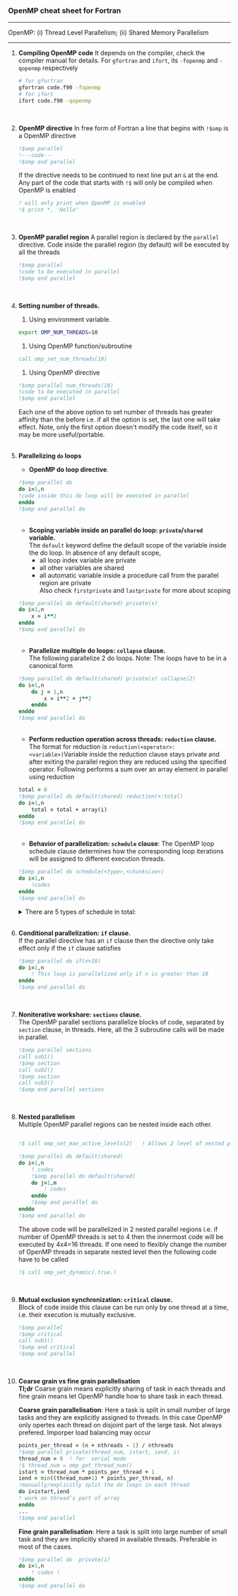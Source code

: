 ### OpenMP cheat sheet for Fortran
---
OpenMP: (i) Thread Level Parallelism; (ii) Shared Memory Parallelism

---
1. **Compiling OpenMP code**
    It depends on the compiler, check the compiler manual for details. For `gfortran` and `ifort`, its `-fopenmp` and `-qopenmp` respectively
    ```bash
    # for gfortran
    gfortran code.f90 -fopenmp
    # for ifort
    ifort code.f90 -qopenmp
    ```
    <br>

1. **OpenMP directive**
    In free form of Fortran a line that begins with `!$omp` is a OpenMP directive
    ```fortran
    !$omp parallel
    !---code---
    !$omp end parallel
    ```
    If the directive needs to be continued to next line put an `&` at the end. Any part of the code that starts with `!$` will only be compiled when OpenMP is enabled
    ```fortran
    ! will only print when OpenMP is enabled
    !$ print *, 'Hello'
    ```
     <br>

1. **OpenMP parallel region**
    A parallel region is declared by the `parallel` directive. Code inside the parallel region (by default) will be executed by all the threads
    ```fortran
    !$omp parallel
    !code to be executed in parallel
    !$omp end parallel
    ```
     <br>

1. **Setting number of threads.**
    1. Using environment variable.
    ```bash
    export OMP_NUM_THREADS=10
    ```

    1. Using OpenMP function/subroutine
    ```fortran 
    call omp_set_num_threads(10)
    ```

    1. Using OpenMP directive
    ```fortran
    !$omp parallel num_threads(10)
    !code to be executed in parallel
    !$omp end parallel
    ```

    Each one of the above option to set number of threads has greater affinity than the before i.e. if all the option is set, the last one will take effect. Note, only the first option doesn't modify the code itself, so it may be more useful/portable.  <br></br>
    

1. **Parallelizing `do` loops**
    * **OpenMP do loop directive**.
    ```fortran
    !$omp parallel do
    do i=1,n
    !code inside this do loop will be executed in parallel
    enddo
    !$omp end parallel do
    ```  
    <br>

    * **Scoping variable inside an parallel do loop: `private`/`shared` variable.**  
    The `default` keyword define the default scope of the variable inside the do loop. In absence of any default scope,  
        - all loop index variable are private  
        - all other variables are shared  
        - all automatic variable inside a procedure call from the parallel region are private  
    Also check `firstprivate` and `lastprivate` for more about scoping
    ```fortran
    !$omp parallel do default(shared) private(x)
    do i=1,n
        x = i**2
    enddo
    !$omp end parallel do
    ```
      <br>

 
    * **Parallelize multiple do loops: `collapse` clause.**   
    The following parallelize 2 do loops. Note: The loops have to be in a canonical form
    ```fortran
    !$omp parallel do default(shared) private(x) collapse(2)
    do i=1,n
        do j = 1,n
            x = i**2 + j**2
        enddo
    enddo
    !$omp end parallel do
    ```
      <br>

    * **Perform reduction operation across threads: `reduction` clause.**  
    The format for reduction is `reduction(<operator>:<variable>)`Variable inside the reduction clause stays private and after exiting the parallel region they are reduced using the specified operator. Following performs a sum over an array element in parallel using reduction
    ```fortran
    total = 0 
    !$omp parallel do default(shared) reduction(+:total)
    do i=1,n
        total = total + array(i)
    enddo
    !$omp end parallel do
    ```
    <br> 
    
    * **Behavior of parallelization: `schedule` clause**: The OpenMP loop schedule clause determines how the corresponding loop iterations will be assigned to different execution threads. 
    ```fortran
    !$omp parallel do schedule(<type>,<chunksize>)
    do i=1,n
        !codes
    enddo
    !$omp end parallel do
    ```

    <details>	
        <summary>There are 5 types of schedule in total:</summary>

   
    1. `static`: If no chunksize is not provided, OpenMP will divide the whole iteration into equal (if possible) size of chunks and distribute them to the threads, otherwise it will be divided into number of iteration given by the chunksize. In `static` scheduling both the chunksize and their mapping to threads are constant, resulting in minimum overhead during parallelization, but may create a load imbalance if iterations are not equally distributed in threads. `static` scheduling is preferable when each iteration have almost equal computation requirement and the loop can be divided into approximately equal number of chunks as that of the threads. This is the default behavior, in case of no explicit scheduling is provided.


    2. `dynamic`: Here OpenMP will split the whole loop into iteration-size/chunk-size, but they will be distributed to threads dynamically without any specific order. In dynamic scheduling the chunksize is constant but their mapping is dynamic. Due to this behavior this approach has the minimum load imbalance but at the same time it also introduce significant overhead during the parallelization. When different iteration of the loop require different computaion time, `dynamic` scheduling is preferable.

    3. `guided`: Here both the chunk size and the mapping of the chunks are dynamic. The size of the chunk is proportional to the number of unassigned iterations divided by the number of threads and the size will decreased to chunksize.

    4. `runtime`: Scheduling is set from the outside of the code through the `OMP_SCHEDULE` environment variable

    5. `auto`: Here the comiler/machine will decide and/or runtime the best scheduling to apply to the corresponding loop.
    </details>
 

     <br>


1. **Conditional parallelization: `if` clause.**   
    If the parallel directive has an `if` clause then the directive only take effect only if the `if` clause satisfies    
    ```fortran
    !$omp parallel do if(n>10)
    do i=1,n
        ! This loop is parallelized only if n is greater than 10
    enddo
    !$omp end parallel do
    ```
    <br>



1. **Noniterative workshare: `sections` clause.**  
    The OpenMP parallel sections parallelize blocks of code, separated by `section` clause, in threads. Here, all the 3 subroutine calls will be made in parallel.
    ```fortran
    !$omp parallel sections
    call sub1()
    !$omp section
    call sub2()
    !$omp section
    call sub3()
    !$omp end parallel sections
    ```
    <br>





1. **Nested parallelism**  
    Multiple OpenMP parallel regions can be nested inside each other. 
    ```fortran

    !$ call omp_set_max_active_levels(2)   ! Allows 2 level of nested parallelization

    !$omp parallel do default(shared) 
    do i=1,n
        ! codes
        !$omp parallel do default(shared) 
        do j=1,m
            ! codes
        enddo
        !$omp end parallel do
    enddo
    !$omp end parallel do
    ```
    The above code will be parallelized in 2 nested parallel regions i.e. if number of OpenMP threads is set to 4 then the innermost code will be executed by 4x4=16 threads. If one need to flexibly change the number of OpenMP threads in separate nested level then the following code have to be called 
    ```fortran
    !$ call omp_set_dynamic(.true.)
    ```
    <br>




1. **Mutual exclusion synchronization: `critical` clause.**  
    Block of code inside this clause can be run only by one thread at a time, i.e. their execution is mutually exclusive. 
    ```fortran
    !$omp parallel 
    !$omp critical
    call sub1()
    !$omp end critical
    !$omp end parallel 
    ```
    <br>




1. **Coarse grain vs fine grain parallelisation**  
    __Tl;dr__ Coarse grain means explicitly sharing of task in each threads and fine grain means let OpenMP handle how to share task in each thread.  


    __Coarse grain parallelisation__: Here a task is split in small number of large tasks and they are explicitly assigned to threads. In this case OpenMP only opertes each thread on disjoint part of the large task. Not always prefered. Imporper load balancing may occur
    ```fortran
    points_per_thread = (n + nthreads - 1) / nthreads
    !$omp parallel private(thread_num, istart, iend, i)
    thread_num = 0  ! for  serial mode
    !$ thread_num = omp_get_thread_num()
    istart = thread_num * points_per_thread + 1
    iend = min((thread_num+1) * points_per_thread, n)
    !manually/explicitly split the do loops in each thread
    do i=istart,iend
    ! work on thread’s part of array
    enddo
    ...
    !$omp end parallel
    ```


    __Fine grain parallelisation__: Here a task is split into large number of small task and they are implicitly shared in available threads. Preferable in most of the cases.
    ```fortran
    !$omp parallel do  private(i)
    do i=1,n
        ! codes !
    enddo
    !$omp end parallel do 
    ```
